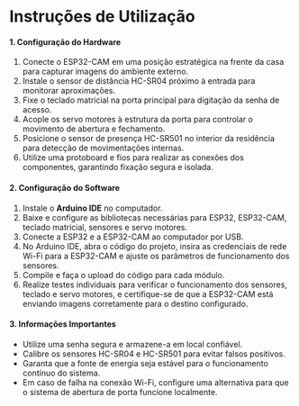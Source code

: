 
# Instruções de Utilização  

#### 1. **Configuração do Hardware**  
1. Conecte o ESP32-CAM em uma posição estratégica na frente da casa para capturar imagens do ambiente externo.  
2. Instale o sensor de distância HC-SR04 próximo à entrada para monitorar aproximações.  
3. Fixe o teclado matricial na porta principal para digitação da senha de acesso.  
4. Acople os servo motores à estrutura da porta para controlar o movimento de abertura e fechamento.  
5. Posicione o sensor de presença HC-SR501 no interior da residência para detecção de movimentações internas.  
6. Utilize uma protoboard e fios para realizar as conexões dos componentes, garantindo fixação segura e isolada.  

#### 2. **Configuração do Software**  
1. Instale o **Arduino IDE** no computador.  
2. Baixe e configure as bibliotecas necessárias para ESP32, ESP32-CAM, teclado matricial, sensores e servo motores.  
3. Conecte a ESP32 e a ESP32-CAM ao computador por USB.  
4. No Arduino IDE, abra o código do projeto, insira as credenciais de rede Wi-Fi para a ESP32-CAM e ajuste os parâmetros de funcionamento dos sensores.  
5. Compile e faça o upload do código para cada módulo.  
6. Realize testes individuais para verificar o funcionamento dos sensores, teclado e servo motores, e certifique-se de que a ESP32-CAM está enviando imagens corretamente para o destino configurado.  

#### 3. **Informações Importantes**  
- Utilize uma senha segura e armazene-a em local confiável.  
- Calibre os sensores HC-SR04 e HC-SR501 para evitar falsos positivos.  
- Garanta que a fonte de energia seja estável para o funcionamento contínuo do sistema.  
- Em caso de falha na conexão Wi-Fi, configure uma alternativa para que o sistema de abertura de porta funcione localmente.  
 
